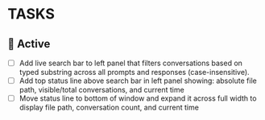 # TASKS

## 🔨 Active

- [ ] Add live search bar to left panel that filters conversations based on typed substring across all prompts and responses (case-insensitive).
- [ ] Add top status line above search bar in left panel showing: absolute file path, visible/total conversations, and current time
- [ ] Move status line to bottom of window and expand it across full width to display file path, conversation count, and current time
